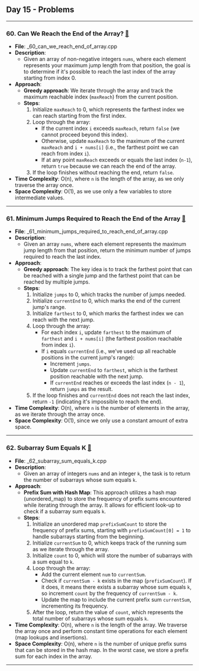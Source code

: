 ## Day 15 - Problems

---

### 60. **Can We Reach the End of the Array?** [🧲](./_60_can_we_reach_end_of_array.cpp)
   - **File**: _60_can_we_reach_end_of_array.cpp
   - **Description**: 
     - Given an array of non-negative integers `nums`, where each element represents your maximum jump length from that position, the goal is to determine if it's possible to reach the last index of the array starting from index 0.
   - **Approach**: 
     - **Greedy approach**: We iterate through the array and track the maximum reachable index (`maxReach`) from the current position.
     - **Steps**:
       1. Initialize `maxReach` to 0, which represents the farthest index we can reach starting from the first index.
       2. Loop through the array:
          - If the current index `i` exceeds `maxReach`, return `false` (we cannot proceed beyond this index).
          - Otherwise, update `maxReach` to the maximum of the current `maxReach` and `i + nums[i]` (i.e., the farthest point we can reach from index `i`).
          - If at any point `maxReach` exceeds or equals the last index (`n-1`), return `true` because we can reach the end of the array.
       3. If the loop finishes without reaching the end, return `false`.
   - **Time Complexity**: O(n), where `n` is the length of the array, as we only traverse the array once.
   - **Space Complexity**: O(1), as we use only a few variables to store intermediate values.

---

### 61. **Minimum Jumps Required to Reach the End of the Array** [🧲](./_61_minimum_jumps_required_to_reach_end_of_array.cpp)
   - **File**: _61_minimum_jumps_required_to_reach_end_of_array.cpp
   - **Description**: 
     - Given an array `nums`, where each element represents the maximum jump length from that position, return the minimum number of jumps required to reach the last index.
   - **Approach**: 
     - **Greedy approach**: The key idea is to track the farthest point that can be reached with a single jump and the farthest point that can be reached by multiple jumps.
     - **Steps**:
       1. Initialize `jumps` to 0, which tracks the number of jumps needed.
       2. Initialize `currentEnd` to 0, which marks the end of the current jump's range.
       3. Initialize `farthest` to 0, which marks the farthest index we can reach with the next jump.
       4. Loop through the array:
          - For each index `i`, update `farthest` to the maximum of `farthest` and `i + nums[i]` (the farthest position reachable from index `i`).
          - If `i` equals `currentEnd` (i.e., we’ve used up all reachable positions in the current jump's range):
            - Increment `jumps`.
            - Update `currentEnd` to `farthest`, which is the farthest position reachable with the next jump.
            - If `currentEnd` reaches or exceeds the last index (`n - 1`), return `jumps` as the result.
       5. If the loop finishes and `currentEnd` does not reach the last index, return `-1` (indicating it's impossible to reach the end).
   - **Time Complexity**: O(n), where `n` is the number of elements in the array, as we iterate through the array once.
   - **Space Complexity**: O(1), since we only use a constant amount of extra space.

---

### 62. **Subarray Sum Equals K** [🧲](./_62_subarray_sum_equals_k.cpp)
   - **File**: _62_subarray_sum_equals_k.cpp
   - **Description**: 
     - Given an array of integers `nums` and an integer `k`, the task is to return the number of subarrays whose sum equals `k`.
   - **Approach**: 
     - **Prefix Sum with Hash Map**: This approach utilizes a hash map (unordered_map) to store the frequency of prefix sums encountered while iterating through the array. It allows for efficient look-up to check if a subarray sum equals `k`.
     - **Steps**:
       1. Initialize an unordered map `prefixSumCount` to store the frequency of prefix sums, starting with `prefixSumCount[0] = 1` to handle subarrays starting from the beginning.
       2. Initialize `currentSum` to 0, which keeps track of the running sum as we iterate through the array.
       3. Initialize `count` to 0, which will store the number of subarrays with a sum equal to `k`.
       4. Loop through the array:
          - Add the current element `num` to `currentSum`.
          - Check if `currentSum - k` exists in the map (`prefixSumCount`). If it does, it means there exists a subarray whose sum equals `k`, so increment `count` by the frequency of `currentSum - k`.
          - Update the map to include the current prefix sum `currentSum`, incrementing its frequency.
       5. After the loop, return the value of `count`, which represents the total number of subarrays whose sum equals `k`.
   - **Time Complexity**: O(n), where `n` is the length of the array. We traverse the array once and perform constant time operations for each element (map lookups and insertions).
   - **Space Complexity**: O(n), where `n` is the number of unique prefix sums that can be stored in the hash map. In the worst case, we store a prefix sum for each index in the array.

---